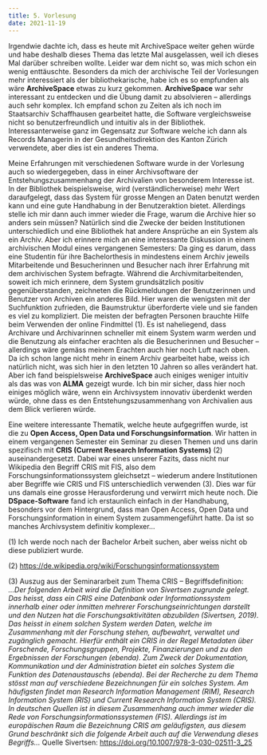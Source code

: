 ```yaml
---
title: 5. Vorlesung
date: 2021-11-19
---
```


Irgendwie dachte ich, dass es heute mit ArchiveSpace weiter gehen würde und habe deshalb dieses Thema das letzte Mal ausgelassen, weil ich dieses Mal darüber schreiben wollte. Leider war dem nicht so, was mich schon ein wenig enttäuschte. Besonders da mich der archivische Teil der Vorlesungen mehr interessiert als der bibliothekarische, habe ich es so empfunden als wäre **ArchiveSpace** etwas zu kurz gekommen. 
**ArchiveSpace** war sehr interessant zu entdecken und die Übung damit zu absolvieren – allerdings auch sehr komplex. Ich empfand schon zu Zeiten als ich noch im Staatsarchiv Schaffhausen gearbeitet hatte, die Software vergleichsweise nicht so benutzerfreundlich und intuitiv als in der Bibliothek. Interessanterweise ganz im Gegensatz zur Software welche ich dann als Records Managerin in der Gesundheitsdirektion des Kanton Zürich verwendete, aber dies ist ein anderes Thema. 

Meine Erfahrungen mit verschiedenen Software wurde in der Vorlesung auch so wiedergegeben, dass in einer Archivsoftware der Entstehungszusammenhang der Archivalien von besonderem Interesse ist. In der Bibliothek beispielsweise, wird (verständlicherweise) mehr Wert daraufgelegt, dass das System für grosse Mengen an Daten benutzt werden kann und eine gute Handhabung in der Benutzeraktion bietet. Allerdings stelle ich mir dann auch immer wieder die Frage, warum die Archive hier so anders sein müssen? Natürlich sind die Zwecke der beiden Institutionen unterschiedlich und eine Bibliothek hat andere Ansprüche an ein System als ein Archiv. Aber ich erinnere mich an eine interessante Diskussion in einem archivischen Modul eines vergangenen Semesters: Da ging es darum, dass eine Studentin für ihre Bachelorthesis in mindestens einem Archiv jeweils Mitarbeitende und Besucherinnen und Besucher nach ihrer Erfahrung mit dem archivischen System befragte. Während die Archivmitarbeitenden, soweit ich mich erinnere, dem System grundsätzlich positiv gegenüberstanden, zeichneten die Rückmeldungen der Benutzerinnen und Benutzer von Archiven ein anderes Bild. Hier waren die wenigsten mit der Suchfunktion zufrieden, die Baumstruktur überforderte viele und sie fanden es viel zu kompliziert. Die meisten der befragten Personen brauchte Hilfe beim Verwenden der online Findmittel (1). Es ist naheliegend, dass Archivare und Archivarinnen schneller mit einem System warm werden und die Benutzung als einfacher erachten als die Besucherinnen und Besucher – allerdings wäre gemäss meinem Erachten auch hier noch Luft nach oben. Da ich schon lange nicht mehr in einem Archiv gearbeitet habe, weiss ich natürlich nicht, was sich hier in den letzten 10 Jahren so alles verändert hat. Aber ich fand beispielsweise **ArchiveSpace** auch einiges weniger intuitiv als das was von **ALMA** gezeigt wurde. Ich bin mir sicher, dass hier noch einiges möglich wäre, wenn ein Archivsystem innovativ überdenkt werden würde, ohne dass es den Entstehungszusammenhang von Archivalien aus dem Blick verlieren würde. 

Eine weitere interessante Thematik, welche heute aufgegriffen wurde, ist die zu **Open Access, Open Data und Forschungsinformation**. Wir hatten in einem vergangenen Semester ein Seminar zu diesen Themen und uns darin spezifisch mit **CRIS (Current Research Information Systems)** (2) auseinandergesetzt. Dabei war eines unserer Fazits, dass nicht nur Wikipedia den Begriff CRIS mit FIS, also dem Forschungsinformationssystem gleichsetzt – wiederum andere Institutionen aber Begriffe wie CRIS und FIS unterschiedlich verwenden (3). Dies war für uns damals eine grosse Herausforderung und verwirrt mich heute noch. Die **DSpace-Software** fand ich erstaunlich einfach in der Handhabung, besonders vor dem Hintergrund, dass man Open Access, Open Data und Forschungsinformation in einem System zusammengeführt hatte. Da ist so manches Archivsystem definitiv komplexer… 


(1)	Ich werde noch nach der Bachelor Arbeit suchen, aber weiss nicht ob diese publiziert wurde. 

(2)	https://de.wikipedia.org/wiki/Forschungsinformationssystem 

(3)	Auszug aus der Seminararbeit zum Thema CRIS – Begriffsdefinition: 
*...Der folgenden Arbeit wird die Definition von Sivertsen zugrunde gelegt. Das heisst, dass ein CRIS eine Datenbank oder Informationssystem innerhalb einer oder inmitten mehrerer Forschungseinrichtungen darstellt und den Nutzen hat die Forschungsaktivitäten abzubilden (Sivertsen, 2019). Das heisst in einem solchen System werden Daten, welche im Zusammenhang mit der Forschung stehen, aufbewahrt, verwaltet und zugänglich gemacht. Hierfür enthält ein CRIS in der Regel Metadaten über Forschende, Forschungsgruppen, Projekte, Finanzierungen und zu den Ergebnissen der Forschungen (ebenda). Zum Zweck der Dokumentation, Kommunikation und der Administration bietet ein solches System die Funktion des Datenaustauschs (ebenda). 
Bei der Recherche zu dem Thema stösst man auf verschiedene Bezeichnungen für ein solches System. Am häufigsten findet man Research Information Management (RIM), Research Information System (RIS) und Current Research Information System (CRIS). In deutschen Quellen ist in diesem Zusammenhang auch immer wieder die Rede von Forschungsinformationssystemen (FIS). Allerdings ist im europäischen Raum die Bezeichnung CRIS am geläufigsten, aus diesem Grund beschränkt sich die folgende Arbeit auch auf die Verwendung dieses Begriffs...*
Quelle Sivertsen: https://doi.org/10.1007/978-3-030-02511-3_25 




